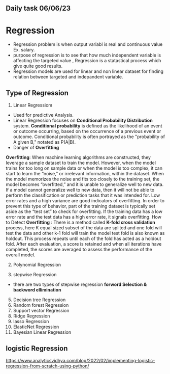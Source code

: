 ## Daily task 06/06/23

# Regression 
* Regression problem is when output variabl is real and continuous value Ex. salary.
* purpose of regression is to see that how much independent variable is affecting the targeted value , Regression is a statastical process which give quite good results.
* Regression models are used for linear and non linear dataset for finding relation between targeted and indepandent variable.

## Type of Regression
1. Linear Regressiom 
* Used for predictive Analysis.
* Linear Regression focuses on **Conditional Probability Distribution** system.
**Conditional probability** is defined as the likelihood of an event or outcome occurring, based on the occurrence of a previous event or outcome.
Conditional probability is often portrayed as the "probability of A given B," notated as P(A|B).
* Danger of **Overfitting**

**Overfitting**: When machine learning algorithms are constructed, they leverage a sample dataset to train the model. However, when the model trains for too long on sample data or when the model is too complex, it can start to learn the “noise,” or irrelevant information, within the dataset. When the model memorizes the noise and fits too closely to the training set, the model becomes “overfitted,” and it is unable to generalize well to new data. If a model cannot generalize well to new data, then it will not be able to perform the classification or prediction tasks that it was intended for. Low error rates and a high variance are good indicators of overfitting. In order to prevent this type of behavior, part of the training dataset is typically set aside as the “test set” to check for overfitting. If the training data has a low error rate and the test data has a high error rate, it signals overfitting.
How to Detect **Overfitting** : There is a method called **K-fold cross validation** process, here K equal sized subset of the data are splited and one fold will test the data and other k-1 fold will train the model test fold is also known as holdout. This process repeats until each of the fold has acted as a holdout fold. After each evaluation, a score is retained and when all iterations have completed, the scores are averaged to assess the performance of the overall model.

2. Polynomial Regression 


4. stepwise Regression 
* there are two types of stepwise regression **forword Selection & backword ellimination**

5. Decision tree Regression 
6. Random forest Regression 
7. Support vector Regression 
8. Ridge Regression 
9. lasso Regression 
10. ElasticNet Regression
11. Bayesian Linear Regression  

## logistic Regression 
https://www.analyticsvidhya.com/blog/2022/02/implementing-logistic-regression-from-scratch-using-python/
